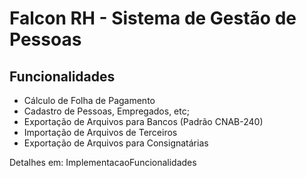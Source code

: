 # Falcon RH - Sistema de Gestão de Pessoas #
## Funcionalidades ##
  * Cálculo de Folha de Pagamento
  * Cadastro de Pessoas, Empregados, etc;
  * Exportação de Arquivos para Bancos (Padrão CNAB-240)
  * Importação de Arquivos de Terceiros
  * Exportação de Arquivos para Consignatárias

Detalhes em: ImplementacaoFuncionalidades